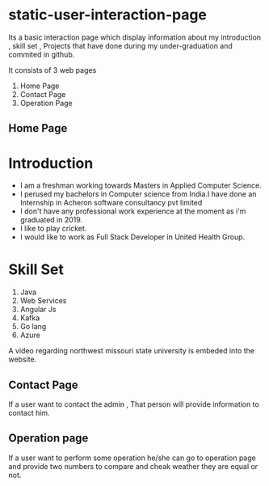 # static-user-interaction-page
 Its a basic interaction page which display information about my introduction , skill set , Projects that have done during my under-graduation and commited in github.
 
 It consists of 3 web pages 
 
 1. Home Page
 1. Contact Page
 1. Operation Page
 
 ## Home Page
 
 # Introduction
 
- I am a freshman working towards Masters in Applied Computer Science.
- I perused my bachelors in Computer science from India.I have done an Internship in Acheron software consultancy pvt limited 
- I don't have any professional work experience at the moment as i'm graduated in 2019.
- I like to play cricket.
- I would like to work as Full Stack Developer in United Health Group.

# Skill Set

1. Java
1. Web Services
1. Angular Js
1. Kafka
1. Go lang
1. Azure

A video regarding northwest missouri state university is embeded into the website.

## Contact Page

If a user want to contact the admin , That person will provide information to contact him.

## Operation page

If a user want to perform some operation he/she can go to operation page and provide two numbers to compare and cheak weather they are equal or not.
